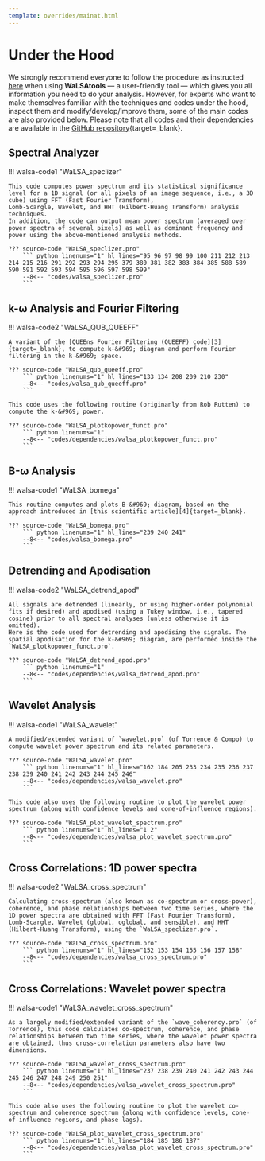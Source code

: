 ```yaml
---
template: overrides/mainat.html
---
```


# Under the Hood

We strongly recommend everyone to follow the procedure as instructed [here][1] when using **WaLSAtools** &#8212; a user-friendly tool &#8212; which gives you all information you need to do your analysis. 
However, for experts who want to make themselves familiar with the techniques and codes under the hood, inspect them and modify/develop/improve them, some of the main codes are also provided below. Please note that all codes and their dependencies are available in the [GitHub repository][2]{target=_blank}.

  [1]: WaLSAtools.md
  [2]: https://github.com/WaLSAteam/WaLSAtools

## Spectral Analyzer

!!! walsa-code1 "WaLSA_speclizer"

	This code computes power spectrum and its statistical significance level for a 1D signal (or all pixels of an image sequence, i.e., a 3D cube) using FFT (Fast Fourier Transform),
	Lomb-Scargle, Wavelet, and HHT (Hilbert-Huang Transform) analysis techniques. 
	In addition, the code can output mean power spectrum (averaged over power spectra of several pixels) as well as dominant frequency and power using the above-mentioned analysis methods.

	??? source-code "WaLSA_speclizer.pro"
	    ``` python linenums="1" hl_lines="95 96 97 98 99 100 211 212 213 214 215 216 291 292 293 294 295 379 380 381 382 383 384 385 588 589 590 591 592 593 594 595 596 597 598 599"
	    --8<-- "codes/walsa_speclizer.pro"
	    ```
		
## k-&#969; Analysis and Fourier Filtering

!!! walsa-code2 "WaLSA_QUB_QUEEFF"

	A variant of the [QUEEns Fourier Filtering (QUEEFF) code][3]{target=_blank}, to compute k-&#969; diagram and perform Fourier filtering in the k-&#969; space.

	??? source-code "WaLSA_qub_queeff.pro"
	    ``` python linenums="1" hl_lines="133 134 208 209 210 230"
	    --8<-- "codes/walsa_qub_queeff.pro"
	    ```
	
	This code uses the following routine (originanly from Rob Rutten) to compute the k-&#969; power.
	
	??? source-code "WaLSA_plotkopower_funct.pro"
	    ``` python linenums="1"
	    --8<-- "codes/dependencies/walsa_plotkopower_funct.pro"
	    ```
		
## B-&#969; Analysis

!!! walsa-code1 "WaLSA_bomega"

    This routine computes and plots B-&#969; diagram, based on the approach introduced in [this scientific article][4]{target=_blank}.

	??? source-code "WaLSA_bomega.pro"
	    ``` python linenums="1" hl_lines="239 240 241"
	    --8<-- "codes/walsa_bomega.pro"
	    ```

## Detrending and Apodisation

!!! walsa-code2 "WaLSA_detrend_apod"

	All signals are detrended (linearly, or using higher-order polynomial fits if desired) and apodised (using a Tukey window, i.e., tapered cosine) prior to all spectral analyses (unless otherwise it is omitted).
	Here is the code used for detrending and apodising the signals. The spatial apodisation for the k-&#969; diagram, are performed inside the `WaLSA_plotkopower_funct.pro`.

	??? source-code "WaLSA_detrend_apod.pro"
	    ``` python linenums="1"
	    --8<-- "codes/dependencies/walsa_detrend_apod.pro"
	    ```
		
## Wavelet Analysis

!!! walsa-code1 "WaLSA_wavelet"

	A modified/extended variant of `wavelet.pro` (of Torrence & Compo) to compute wavelet power spectrum and its related parameters.

	??? source-code "WaLSA_wavelet.pro"
	    ``` python linenums="1" hl_lines="162 184 205 233 234 235 236 237 238 239 240 241 242 243 244 245 246"
	    --8<-- "codes/dependencies/walsa_wavelet.pro"
	    ```
	
	This code also uses the following routine to plot the wavelet power spectrum (along with confidence levels and cone-of-influence regions).
	
	??? source-code "WaLSA_plot_wavelet_spectrum.pro"
	    ``` python linenums="1" hl_lines="1 2"
	    --8<-- "codes/dependencies/walsa_plot_wavelet_spectrum.pro"
	    ```

## Cross Correlations: 1D power spectra

!!! walsa-code2 "WaLSA_cross_spectrum"

	Calculating cross-spectrum (also known as co-spectrum or cross-power), coherence, and phase relationships between two time series, where the 1D power spectra are obtained with FFT (Fast Fourier Transform),
	Lomb-Scargle, Wavelet (global, oglobal, and sensible), and HHT (Hilbert-Huang Transform), using the `WaLSA_speclizer.pro`.

	??? source-code "WaLSA_cross_spectrum.pro"
	    ``` python linenums="1" hl_lines="152 153 154 155 156 157 158"
	    --8<-- "codes/dependencies/walsa_cross_spectrum.pro"
	    ```

## Cross Correlations: Wavelet power spectra

!!! walsa-code1 "WaLSA_wavelet_cross_spectrum"

	As a largely modified/extended variant of the `wave_coherency.pro` (of Torrence), this code calculates co-spectrum, coherence, and phase relationships between two time series, where the wavelet power spectra are obtained, thus cross-correlation parameters also have two dimensions.

	??? source-code "WaLSA_wavelet_cross_spectrum.pro"
	    ``` python linenums="1" hl_lines="237 238 239 240 241 242 243 244 245 246 247 248 249 250 251"
	    --8<-- "codes/dependencies/walsa_wavelet_cross_spectrum.pro"
	    ```
	
	This code also uses the following routine to plot the wavelet co-spectrum and coherence spectrum (along with confidence levels, cone-of-influence regions, and phase lags).
	
	??? source-code "WaLSA_plot_wavelet_cross_spectrum.pro"
	    ``` python linenums="1" hl_lines="184 185 186 187"
	    --8<-- "codes/dependencies/walsa_plot_wavelet_cross_spectrum.pro"
	    ```

  [3]: https://bit.ly/37mx9ic
  [4]: https://arxiv.org/pdf/2103.11639.pdf

<br>